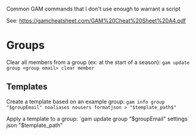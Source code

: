 Common GAM commands that I don't use enough to warrant a script

See: https://gamcheatsheet.com/GAM%20Cheat%20Sheet%20A4.pdf

# Groups

Clear all members from a group (ex: at the start of a season):
`gam update group <group email> clear member`

## Templates

Create a template based on an example group:
`gam info group "$groupEmail" noaliases nousers formatjson > "$template_path$"`

Apply a template to a group:
`gam update group "$groupEmail" settings json "$template_path"
